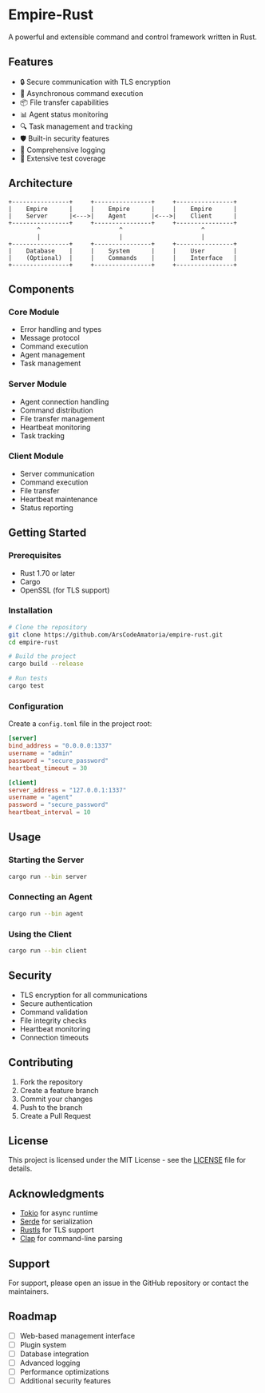 # Empire-Rust

A powerful and extensible command and control framework written in Rust.

## Features

- 🔒 Secure communication with TLS encryption
- 🔄 Asynchronous command execution
- 📦 File transfer capabilities
- 📊 Agent status monitoring
- 🔍 Task management and tracking
- 🛡️ Built-in security features
- 📝 Comprehensive logging
- 🧪 Extensive test coverage

## Architecture

```
+----------------+     +----------------+     +----------------+
|    Empire      |     |    Empire      |     |    Empire      |
|    Server      |<--->|    Agent       |<--->|    Client      |
+----------------+     +----------------+     +----------------+
        ^                      ^                      ^
        |                      |                      |
+----------------+     +----------------+     +----------------+
|    Database    |     |    System      |     |    User        |
|    (Optional)  |     |    Commands    |     |    Interface   |
+----------------+     +----------------+     +----------------+
```

## Components

### Core Module
- Error handling and types
- Message protocol
- Command execution
- Agent management
- Task management

### Server Module
- Agent connection handling
- Command distribution
- File transfer management
- Heartbeat monitoring
- Task tracking

### Client Module
- Server communication
- Command execution
- File transfer
- Heartbeat maintenance
- Status reporting

## Getting Started

### Prerequisites

- Rust 1.70 or later
- Cargo
- OpenSSL (for TLS support)

### Installation

```bash
# Clone the repository
git clone https://github.com/ArsCodeAmatoria/empire-rust.git
cd empire-rust

# Build the project
cargo build --release

# Run tests
cargo test
```

### Configuration

Create a `config.toml` file in the project root:

```toml
[server]
bind_address = "0.0.0.0:1337"
username = "admin"
password = "secure_password"
heartbeat_timeout = 30

[client]
server_address = "127.0.0.1:1337"
username = "agent"
password = "secure_password"
heartbeat_interval = 10
```

## Usage

### Starting the Server

```bash
cargo run --bin server
```

### Connecting an Agent

```bash
cargo run --bin agent
```

### Using the Client

```bash
cargo run --bin client
```

## Security

- TLS encryption for all communications
- Secure authentication
- Command validation
- File integrity checks
- Heartbeat monitoring
- Connection timeouts

## Contributing

1. Fork the repository
2. Create a feature branch
3. Commit your changes
4. Push to the branch
5. Create a Pull Request

## License

This project is licensed under the MIT License - see the [LICENSE](LICENSE) file for details.

## Acknowledgments

- [Tokio](https://tokio.rs/) for async runtime
- [Serde](https://serde.rs/) for serialization
- [Rustls](https://github.com/rustls/rustls) for TLS support
- [Clap](https://clap.rs/) for command-line parsing

## Support

For support, please open an issue in the GitHub repository or contact the maintainers.

## Roadmap

- [ ] Web-based management interface
- [ ] Plugin system
- [ ] Database integration
- [ ] Advanced logging
- [ ] Performance optimizations
- [ ] Additional security features 